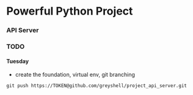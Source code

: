 # Powerful Python Project

### API Server

### TODO

#### Tuesday
- create the foundation, virtual env, git branching
```angular2html
git push https://TOKEN@github.com/greyshell/project_api_server.git
```
